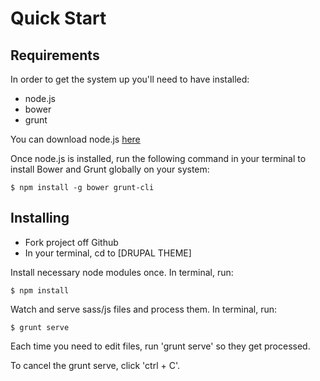 # Quick Start

## Requirements
In order to get the system up you'll need to have installed:

* node.js
* bower
* grunt

You can download node.js [here](https://nodejs.org/en/)

Once node.js is installed, run the following command in your terminal to install Bower and Grunt globally on your system:

    $ npm install -g bower grunt-cli

## Installing

* Fork project off Github
* In your terminal, cd to [DRUPAL THEME]

Install necessary node modules once. In terminal, run:

    $ npm install

Watch and serve sass/js files and process them.  In terminal, run:

    $ grunt serve

Each time you need to edit files, run 'grunt serve' so they get processed.

To cancel the grunt serve, click 'ctrl + C'.
